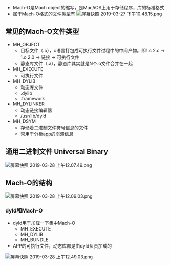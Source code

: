 * Mach-O是Mach object的缩写，是Mac/iOS上用于存储程序，库的标准格式
* 属于Mach-O格式的文件类型有
![屏幕快照 2019-03-27 下午10.48.15.png](https://github.com/rogertan30/GeekTime/blob/master/%E7%AC%A6%E5%8F%B7%E6%98%AF%E6%80%8E%E4%B9%88%E7%BB%91%E5%AE%9A%E5%88%B0%E5%9C%B0%E5%9D%80%E4%B8%8A%E7%9A%84/Mach-O/resources/2A79DEA87CEBF56EC519F450C39113BC.png)

## 常见的Mach-O文件类型
* MH_OBJECT
  * 目标文件（.o），c语言打包成可执行文件过程中的中间产物。即1.c 2.c -> 1.o 2.0 -> 链接 -> 可执行文件
  * 静态库文件（.a），静态库其实就是N个.o文件合并在一起
* MH_EXECUTE 
  * 可执行文件
* MH_DYLIB
  * 动态库文件
  * .dylib
  * .framework
* MH_DYLINKER
  * 动态链接编辑器
  * /usr/lib/dyld
* MH_DSYM
  * 存储着二进制文件符号信息的文件
  * 常用于分析app的崩溃信息
  
## 通用二进制文件 Universal Binary
![屏幕快照 2019-03-28 上午12.07.49.png](https://github.com/rogertan30/GeekTime/blob/master/%E7%AC%A6%E5%8F%B7%E6%98%AF%E6%80%8E%E4%B9%88%E7%BB%91%E5%AE%9A%E5%88%B0%E5%9C%B0%E5%9D%80%E4%B8%8A%E7%9A%84/Mach-O/resources/00864DA3EB12086AFE7C571F08B322F4.png)

## Mach-O的结构
![屏幕快照 2019-03-28 上午12.09.03.png](https://github.com/rogertan30/GeekTime/blob/master/%E7%AC%A6%E5%8F%B7%E6%98%AF%E6%80%8E%E4%B9%88%E7%BB%91%E5%AE%9A%E5%88%B0%E5%9C%B0%E5%9D%80%E4%B8%8A%E7%9A%84/Mach-O/resources/CA562A91EE2C5D9F0FE681F30CFAA314.png)

### dyld和Mach-O
* dyld用于加载一下集中Mach-O
  * MH_EXECUTE
  * MH_DYLIB
  * MH_BUNDLE
* APP的可执行文件，动态库都是由dyld负责加载的

![屏幕快照 2019-03-28 上午12.49.03.png](https://github.com/rogertan30/GeekTime/blob/master/%E7%AC%A6%E5%8F%B7%E6%98%AF%E6%80%8E%E4%B9%88%E7%BB%91%E5%AE%9A%E5%88%B0%E5%9C%B0%E5%9D%80%E4%B8%8A%E7%9A%84/Mach-O/resources/80C2AB3F34B8B96ABD0B8E09A3D63F6F.png)
